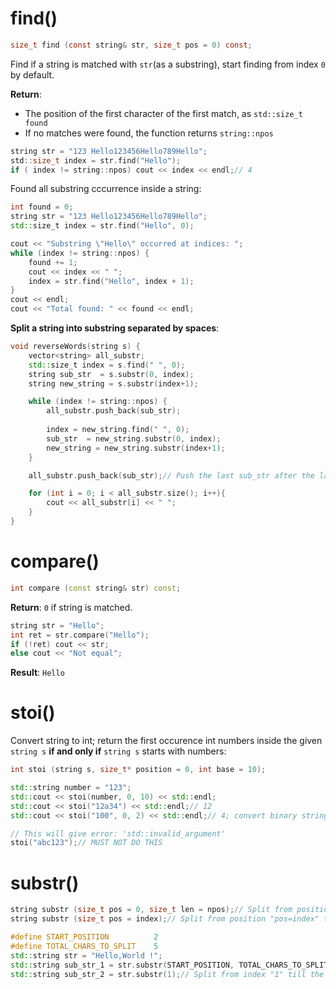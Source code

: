 # find()

```c
size_t find (const string& str, size_t pos = 0) const;
```

Find if a string is matched with ``str``(as a substring), start finding from index ``0`` by default.

**Return**:

* The position of the first character of the first match, as ``std::size_t found``
* If no matches were found, the function returns ``string::npos``

```c
string str = "123 Hello123456Hello789Hello";
std::size_t index = str.find("Hello");
if ( index != string::npos) cout << index << endl;// 4
```
Found all substring cccurrence inside a string:
```cpp
int found = 0;
string str = "123 Hello123456Hello789Hello";
std::size_t index = str.find("Hello", 0);

cout << "Substring \"Hello\" occurred at indices: "; 
while (index != string::npos) { 
    found += 1;
    cout << index << " ";
    index = str.find("Hello", index + 1);
} 
cout << endl;
cout << "Total found: " << found << endl;
```
**Split a string into substring separated by spaces**:
```cpp
void reverseWords(string s) {
    vector<string> all_substr;
    std::size_t index = s.find(" ", 0);
    string sub_str  = s.substr(0, index);
    string new_string = s.substr(index+1);

    while (index != string::npos) { 
        all_substr.push_back(sub_str);
        
        index = new_string.find(" ", 0);
        sub_str  = new_string.substr(0, index);
        new_string = new_string.substr(index+1);
    }

    all_substr.push_back(sub_str);// Push the last sub_str after the last space to vector all_substr

    for (int i = 0; i < all_substr.size(); i++){
        cout << all_substr[i] << " ";
    }
}
```
# compare()

```cpp
int compare (const string& str) const;
```
**Return**: ``0`` if string is matched.

```cpp
string str = "Hello";
int ret = str.compare("Hello");
if (!ret) cout << str;
else cout << "Not equal";
```
**Result**: ``Hello``
# stoi()
Convert string to int; return the first occurence int numbers inside the given ``string s`` **if and only if** ``string s`` starts with numbers:
```cpp
int stoi (string s, size_t* position = 0, int base = 10);
```
```cpp
std::string number = "123";
std::cout << stoi(number, 0, 10) << std::endl;
std::cout << stoi("12a34") << std::endl;// 12
std::cout << stoi("100", 0, 2) << std::endl;// 4; convert binary string 100 to decimal number 0d4
```
```cpp
// This will give error: 'std::invalid_argument'
stoi("abc123");// MUST NOT DO THIS
```
# substr()
```cpp
string substr (size_t pos = 0, size_t len = npos);// Split from position "pos" with "npos" of characters
string substr (size_t pos = index);// Split from position "pos=index" till the end
```
```cpp
#define START_POSITION          2
#define TOTAL_CHARS_TO_SPLIT    5
std::string str = "Hello,World !";
std::string sub_str_1 = str.substr(START_POSITION, TOTAL_CHARS_TO_SPLIT);// llo,W
std::string sub_str_2 = str.substr(1);// Split from index "1" till the end of str; Result: "ello,World !"
```
